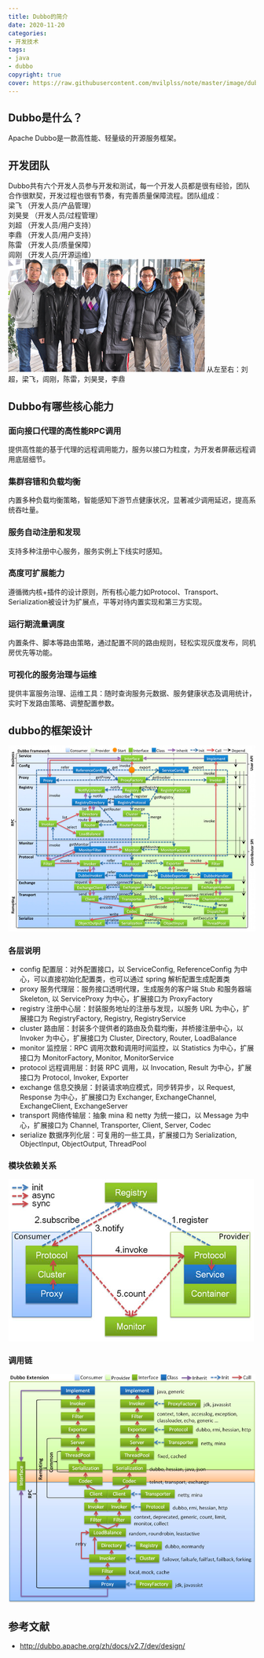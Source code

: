```yaml
---
title: Dubbo的简介
date: 2020-11-20
categories: 
- 开发技术
tags: 
- java
- dubbo
copyright: true
cover: https://raw.githubusercontent.com/mvilplss/note/master/image/dubbo1.png
---
```

## Dubbo是什么？
Apache Dubbo是一款高性能、轻量级的开源服务框架。
## 开发团队
Dubbo共有六个开发人员参与开发和测试，每一个开发人员都是很有经验，团队合作很默契，开发过程也很有节奏，有完善质量保障流程。团队组成：  
梁飞 （开发人员/产品管理）  
刘昊旻 （开发人员/过程管理）  
刘超 （开发人员/用户支持）  
李鼎 （开发人员/用户支持）  
陈雷 （开发人员/质量保障）  
闾刚 （开发人员/开源运维）  
![](https://raw.githubusercontent.com/mvilplss/note/master/image/Dubbo的简介_images/9c4e1f67.png)
从左至右：刘超，梁飞，闾刚，陈雷，刘昊旻，李鼎
## Dubbo有哪些核心能力
### 面向接口代理的高性能RPC调用
提供高性能的基于代理的远程调用能力，服务以接口为粒度，为开发者屏蔽远程调用底层细节。

### 集群容错和负载均衡
内置多种负载均衡策略，智能感知下游节点健康状况，显著减少调用延迟，提高系统吞吐量。

### 服务自动注册和发现
支持多种注册中心服务，服务实例上下线实时感知。

### 高度可扩展能力
遵循微内核+插件的设计原则，所有核心能力如Protocol、Transport、Serialization被设计为扩展点，平等对待内置实现和第三方实现。

### 运行期流量调度
内置条件、脚本等路由策略，通过配置不同的路由规则，轻松实现灰度发布，同机房优先等功能。

### 可视化的服务治理与运维
提供丰富服务治理、运维工具：随时查询服务元数据、服务健康状态及调用统计，实时下发路由策略、调整配置参数。

## dubbo的框架设计
![](https://raw.githubusercontent.com/mvilplss/note/master/image/.Dubbo的简介_images/7a9403f0.png)
### 各层说明 
- config 配置层：对外配置接口，以 ServiceConfig, ReferenceConfig 为中心，可以直接初始化配置类，也可以通过 spring 解析配置生成配置类
- proxy 服务代理层：服务接口透明代理，生成服务的客户端 Stub 和服务器端 Skeleton, 以 ServiceProxy 为中心，扩展接口为 ProxyFactory
- registry 注册中心层：封装服务地址的注册与发现，以服务 URL 为中心，扩展接口为 RegistryFactory, Registry, RegistryService
- cluster 路由层：封装多个提供者的路由及负载均衡，并桥接注册中心，以 Invoker 为中心，扩展接口为 Cluster, Directory, Router, LoadBalance
- monitor 监控层：RPC 调用次数和调用时间监控，以 Statistics 为中心，扩展接口为 MonitorFactory, Monitor, MonitorService
- protocol 远程调用层：封装 RPC 调用，以 Invocation, Result 为中心，扩展接口为 Protocol, Invoker, Exporter
- exchange 信息交换层：封装请求响应模式，同步转异步，以 Request, Response 为中心，扩展接口为 Exchanger, ExchangeChannel, ExchangeClient, ExchangeServer
- transport 网络传输层：抽象 mina 和 netty 为统一接口，以 Message 为中心，扩展接口为 Channel, Transporter, Client, Server, Codec
- serialize 数据序列化层：可复用的一些工具，扩展接口为 Serialization, ObjectInput, ObjectOutput, ThreadPool
### 模块依赖关系
![](https://raw.githubusercontent.com/mvilplss/note/master/image/.Dubbo的简介_images/4eb8663e.png)
### 调用链
![](https://raw.githubusercontent.com/mvilplss/note/master/image/.Dubbo的简介_images/6f2cc26e.png)
## 参考文献
- http://dubbo.apache.org/zh/docs/v2.7/dev/design/